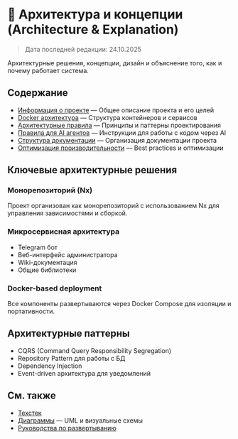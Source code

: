 # 📕 Архитектура и концепции (Architecture & Explanation)

> Дата последней редакции: 24.10.2025

Архитектурные решения, концепции, дизайн и объяснение того, как и почему работает система.

## Содержание

- [Информация о проекте](project-info.md) — Общее описание проекта и его целей
- [Docker архитектура](docker-architecture.md) — Структура контейнеров и сервисов
- [Архитектурные правила](architecture-rules.md) — Принципы и паттерны проектирования
- [Правила для AI агентов](agent-rules.md) — Инструкции для работы с кодом через AI
- [Структура документации](documentation-structure.md) — Организация документации проекта
- [Оптимизация производительности](performance-optimization.md) — Best practices и оптимизации

## Ключевые архитектурные решения

### Монорепозиторий (Nx)
Проект организован как монорепозиторий с использованием Nx для управления зависимостями и сборкой.

### Микросервисная архитектура
- Telegram бот
- Веб-интерфейс администратора
- Wiki-документация
- Общие библиотеки

### Docker-based deployment
Все компоненты развертываются через Docker Compose для изоляции и портативности.

## Архитектурные паттерны

- CQRS (Command Query Responsibility Segregation)
- Repository Pattern для работы с БД
- Dependency Injection
- Event-driven архитектура для уведомлений

## См. также

- [Техстек](../reference/tech-stack.md)
- [Диаграммы](../diagrams/) — UML и визуальные схемы
- [Руководства по развертыванию](../guides/deployment/)


